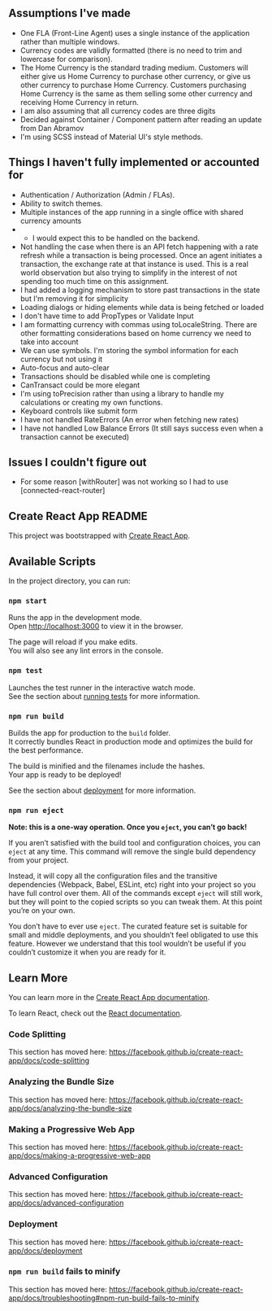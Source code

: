## Assumptions I've made ##
- One FLA (Front-Line Agent) uses a single instance of the application rather than multiple windows.
- Currency codes are validly formatted (there is no need to trim and lowercase for comparison).
- The Home Currency is the standard trading medium. Customers will either give us Home Currency to purchase other currency, or give us other currency to purchase Home Currency. Customers purchasing Home Currency is the same as them selling some other currency and receiving Home Currency in return.
- I am also assuming that all currency codes are three digits
- Decided against Container / Component pattern after reading an update from Dan Abramov
- I'm using SCSS instead of Material UI's style methods.

## Things I haven't fully implemented or accounted for ##
- Authentication / Authorization (Admin / FLAs).
- Ability to switch themes.
- Multiple instances of the app running in a single office with shared currency amounts
- - I would expect this to be handled on the backend.
- Not handling the case when there is an API fetch happening with a rate refresh while a transaction is being processed. Once an agent initiates a transaction, the exchange rate at that instance is used. This is a real world observation but also trying to simplify in the interest of not spending too much time on this assignment.
- I had added a logging mechanism to store past transactions in the state but I'm removing it for simplicity
- Loading dialogs or hiding elements while data is being fetched or loaded
- I don't have time to add PropTypes or Validate Input
- I am formatting currency with commas using toLocaleString. There are other formatting considerations based on home currency we need to take into account
- We can use symbols. I'm storing the symbol information for each currency but not using it
- Auto-focus and auto-clear
- Transactions should be disabled while one is completing
- CanTransact could be more elegant 
- I'm using toPrecision rather than using a library to handle my calculations or creating my own functions.
- Keyboard controls like submit form
- I have not handled RateErrors (An error when fetching new rates)
- I have not handled Low Balance Errors (It still says success even when a transaction cannot be executed)

## Issues I couldn't figure out
- For some reason [withRouter] was not working so I had to use [connected-react-router]

## Create React App README ## 

This project was bootstrapped with [Create React App](https://github.com/facebook/create-react-app).

## Available Scripts

In the project directory, you can run:

### `npm start`

Runs the app in the development mode.<br>
Open [http://localhost:3000](http://localhost:3000) to view it in the browser.

The page will reload if you make edits.<br>
You will also see any lint errors in the console.

### `npm test`

Launches the test runner in the interactive watch mode.<br>
See the section about [running tests](https://facebook.github.io/create-react-app/docs/running-tests) for more information.

### `npm run build`

Builds the app for production to the `build` folder.<br>
It correctly bundles React in production mode and optimizes the build for the best performance.

The build is minified and the filenames include the hashes.<br>
Your app is ready to be deployed!

See the section about [deployment](https://facebook.github.io/create-react-app/docs/deployment) for more information.

### `npm run eject`

**Note: this is a one-way operation. Once you `eject`, you can’t go back!**

If you aren’t satisfied with the build tool and configuration choices, you can `eject` at any time. This command will remove the single build dependency from your project.

Instead, it will copy all the configuration files and the transitive dependencies (Webpack, Babel, ESLint, etc) right into your project so you have full control over them. All of the commands except `eject` will still work, but they will point to the copied scripts so you can tweak them. At this point you’re on your own.

You don’t have to ever use `eject`. The curated feature set is suitable for small and middle deployments, and you shouldn’t feel obligated to use this feature. However we understand that this tool wouldn’t be useful if you couldn’t customize it when you are ready for it.

## Learn More

You can learn more in the [Create React App documentation](https://facebook.github.io/create-react-app/docs/getting-started).

To learn React, check out the [React documentation](https://reactjs.org/).

### Code Splitting

This section has moved here: https://facebook.github.io/create-react-app/docs/code-splitting

### Analyzing the Bundle Size

This section has moved here: https://facebook.github.io/create-react-app/docs/analyzing-the-bundle-size

### Making a Progressive Web App

This section has moved here: https://facebook.github.io/create-react-app/docs/making-a-progressive-web-app

### Advanced Configuration

This section has moved here: https://facebook.github.io/create-react-app/docs/advanced-configuration

### Deployment

This section has moved here: https://facebook.github.io/create-react-app/docs/deployment

### `npm run build` fails to minify

This section has moved here: https://facebook.github.io/create-react-app/docs/troubleshooting#npm-run-build-fails-to-minify
